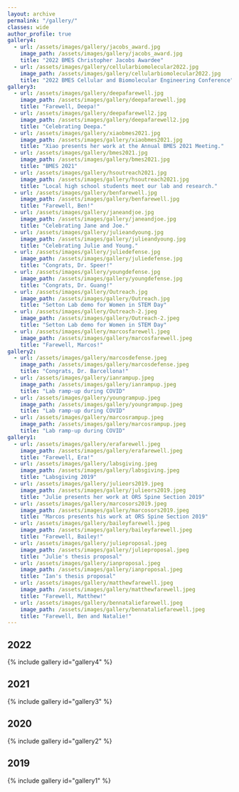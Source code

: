 ```yaml
---
layout: archive
permalink: "/gallery/"
classes: wide
author_profile: true
gallery4:
  - url: /assets/images/gallery/jacobs_award.jpg
    image_path: /assets/images/gallery/jacobs_award.jpg
    title: "2022 BMES Christopher Jacobs Awardee"
  - url: /assets/images/gallery/cellularbiomolecular2022.jpg
    image_path: /assets/images/gallery/cellularbiomolecular2022.jpg
    title: "2022 BMES Cellular and Biomolecular Engineering Conference"
gallery3:
  - url: /assets/images/gallery/deepafarewell.jpg
    image_path: /assets/images/gallery/deepafarewell.jpg
    title: "Farewell, Deepa!"
  - url: /assets/images/gallery/deepafarewell2.jpg
    image_path: /assets/images/gallery/deepafarewell2.jpg
    title: "Celebrating Deepa."
  - url: /assets/images/gallery/xiaobmes2021.jpg
    image_path: /assets/images/gallery/xiaobmes2021.jpg
    title: "Xiao presents her work at the Annual BMES 2021 Meeting."
  - url: /assets/images/gallery/bmes2021.jpg
    image_path: /assets/images/gallery/bmes2021.jpg
    title: "BMES 2021"
  - url: /assets/images/gallery/hsoutreach2021.jpg
    image_path: /assets/images/gallery/hsoutreach2021.jpg
    title: "Local high school students meet our lab and research."
  - url: /assets/images/gallery/benfarewell.jpg
    image_path: /assets/images/gallery/benfarewell.jpg
    title: "Farewell, Ben!"
  - url: /assets/images/gallery/janeandjoe.jpg
    image_path: /assets/images/gallery/janeandjoe.jpg
    title: "Celebrating Jane and Joe."
  - url: /assets/images/gallery/julieandyoung.jpg
    image_path: /assets/images/gallery/julieandyoung.jpg
    title: "Celebrating Julie and Young."
  - url: /assets/images/gallery/juliedefense.jpg
    image_path: /assets/images/gallery/juliedefense.jpg
    title: "Congrats, Dr. Speer!"
  - url: /assets/images/gallery/youngdefense.jpg
    image_path: /assets/images/gallery/youngdefense.jpg
    title: "Congrats, Dr. Guang!"
  - url: /assets/images/gallery/Outreach.jpg
    image_path: /assets/images/gallery/Outreach.jpg
    title: "Setton Lab demo for Women in STEM Day"
  - url: /assets/images/gallery/Outreach-2.jpeg
    image_path: /assets/images/gallery/Outreach-2.jpeg
    title: "Setton Lab demo for Women in STEM Day"
  - url: /assets/images/gallery/marcosfarewell.jpeg
    image_path: /assets/images/gallery/marcosfarewell.jpeg
    title: "Farewell, Marcos!"
gallery2:
  - url: /assets/images/gallery/marcosdefense.jpeg
    image_path: /assets/images/gallery/marcosdefense.jpeg
    title: "Congrats, Dr. Barcellona!"
  - url: /assets/images/gallery/ianrampup.jpeg
    image_path: /assets/images/gallery/ianrampup.jpeg
    title: "Lab ramp-up during COVID"
  - url: /assets/images/gallery/youngrampup.jpeg
    image_path: /assets/images/gallery/youngrampup.jpeg
    title: "Lab ramp-up during COVID"
  - url: /assets/images/gallery/marcosrampup.jpeg
    image_path: /assets/images/gallery/marcosrampup.jpeg
    title: "Lab ramp-up during COVID"
gallery1:
  - url: /assets/images/gallery/erafarewell.jpeg
    image_path: /assets/images/gallery/erafarewell.jpeg
    title: "Farewell, Era!"
  - url: /assets/images/gallery/labsgiving.jpeg
    image_path: /assets/images/gallery/labsgiving.jpeg
    title: "Labsgiving 2019"
  - url: /assets/images/gallery/julieors2019.jpeg
    image_path: /assets/images/gallery/julieors2019.jpeg
    title: "Julie presents her work at ORS Spine Section 2019"
  - url: /assets/images/gallery/marcosors2019.jpeg
    image_path: /assets/images/gallery/marcosors2019.jpeg
    title: "Marcos presents his work at ORS Spine Section 2019"
  - url: /assets/images/gallery/baileyfarewell.jpeg
    image_path: /assets/images/gallery/baileyfarewell.jpeg
    title: "Farewell, Bailey!"
  - url: /assets/images/gallery/julieproposal.jpeg
    image_path: /assets/images/gallery/julieproposal.jpeg
    title: "Julie's thesis proposal"
  - url: /assets/images/gallery/ianproposal.jpeg
    image_path: /assets/images/gallery/ianproposal.jpeg
    title: "Ian's thesis proposal"
  - url: /assets/images/gallery/matthewfarewell.jpeg
    image_path: /assets/images/gallery/matthewfarewell.jpeg
    title: "Farewell, Matthew!"
  - url: /assets/images/gallery/bennataliefarewell.jpeg
    image_path: /assets/images/gallery/bennataliefarewell.jpeg
    title: "Farewell, Ben and Natalie!"
---
```

## 2022
{% include gallery id="gallery4" %}
## 2021
{% include gallery id="gallery3" %}
## 2020
{% include gallery id="gallery2" %}
## 2019
{% include gallery id="gallery1" %}
